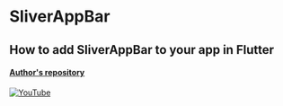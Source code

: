 # SliverAppBar
## How to add SliverAppBar to your app in Flutter
#### [Author's repository](https://github.com/TheTechDesigner/SliverAppBar)

[![YouTube](https://img.youtube.com/vi/izz8BRzwITM/0.jpg)](https://youtu.be/izz8BRzwITM "How to add SliverAppBar to your app in Flutter")